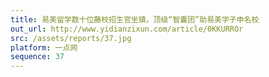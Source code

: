 ```yaml
---
title: 易美留学数十位藤校招生官坐镇，顶级“智囊团”助易美学子申名校
out_url: http://www.yidianzixun.com/article/0KKURROr
src: /assets/reports/37.jpg
platform: 一点网
sequence: 37
---
```

